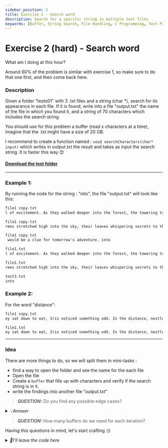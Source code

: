 ```yaml
---
sidebar_position: 2
title: Exercise 2 - Search word
description: Search for a specific string in multiple text files
keywords: [Buffer, String Search, File Handling, C Programming, Text Processing, Directory Traversal, Edge Cases, File I/O, fopen, opendir, readdir]
---
```


# Exercise 2 (hard) - Search word
What am I doing at this hour?

Around 60% of the problem is similar with exercise 1, so make sure to do that one first, and then come back here.

### Description
Given a folder "tests01" with 3 .txt files and a string (char *), search for its appearance in each file.
If it is found, write into a file "output.txt" the name of the file in which you found it, and a string of 70 characters which includes the search string.

You should use for this problem a buffer (read x characters at a time), imagine that the .txt might have a size of 20 GB.

I recommend to create a function named : `void searchCharacters(char* input)` which writes in output.txt the result and takes as input the search string. It is faster this way 😊
#### [Download the test folder](/downloads/tests01.zip)

---
### Example 1:
By running the code for the string : "into", the file "output.txt" will look like this:
```txt
file1 copy.txt
l of excitement. As they walked deeper into the forest, the towering trees

file1 copy.txt
rees stretched high into the sky, their leaves whispering secrets to the w

file1 copy.txt
 would be a clue for tomorrow's adventure. into

file1.txt
l of excitement. As they walked deeper into the forest, the towering trees

file1.txt
rees stretched high into the sky, their leaves whispering secrets to the w

test3.txt
into
```

### Example 2:
For the word "distance":
```txt
file1 copy.txt
ey sat down to eat, Iris noticed something odd. In the distance, nestled betwe

file1.txt
ey sat down to eat, Iris noticed something odd. In the distance, nestled betwe
```

---

### Idea

There are more things to do, so we will split them in mini-tasks : 
- find a way to open the folder and see the name for the each file
- Open the file
- Create a `buffer` that fills up with characters and verify if the search string is in it.
- write the findings into another file "output.txt"

> **_QUESTION:_**  Do you find any possible edge cases?
<details>
<summary><i>💡Answer</i></summary>

- What if the word is in the end of the file?
- What if the file is empty?
- What if when you split in buffers and the search string is not taken integrally at the end?
- What if you have the size of the file is not a multiple of the buffer size? (just 5 characters)
</details>

> **_QUESTION:_**  How many buffers do we need for each iteration?

Having this questions in mind, let's start crafting :))

<details>
<summary><i>🤖I'll leave the code here</i></summary>

```c 
#include <stdio.h>
#include <stdlib.h>
#include <errno.h> 
#include <fcntl.h> 
#include <unistd.h> 
#include <sys/stat.h>
#include <dirent.h>
#include <string.h>

void searchCharacters(char* input){
    FILE * file = fopen("output.txt", "w");
 
    struct dirent *entry; // contains informations about a director file
    DIR *dir = opendir("tests01");

    if (dir == NULL)
    {
        printf("Error: Unable to open directory.\n");
        return;
    }

    while ((entry = readdir(dir)) != NULL) // read each file from direct
    {
        struct stat statbuf;
        if (strstr(entry->d_name, ".txt") != NULL)
        {
            char path[265];
            snprintf(path, sizeof(path), "tests01/%s", entry->d_name);
            //helpful for lab 2
            int file_descriptor = open(path, O_RDONLY);
            
            stat(entry->d_name, &statbuf); //informations about the file are put in statbuf

            int size = statbuf.st_size;
            int input_size = (int)strlen(input);

            size_t buff_size = 70;
            ssize_t bytes_read;
            char *buffer = (char *)malloc(buff_size);
            char *previous_buffer = (char *)malloc(input_size);  // Buffer for previous read
            char *combined_buffer = (char *)malloc(buff_size + input_size);  // Buffer for combined read
            ssize_t byte_oprire = 0;
            read(file_descriptor, previous_buffer, input_size);

            if(size <= input_size && strstr(previous_buffer, input) != NULL){
                fprintf(file, "%s\n", entry->d_name);
                fprintf(file, "%s\n\n", previous_buffer);
            }

            while((byte_oprire = read(file_descriptor, buffer, buff_size)) > 0){
                
                memcpy(combined_buffer, previous_buffer, input_size);
                memcpy(combined_buffer + input_size, buffer, byte_oprire);
                if (strstr(combined_buffer, input) != NULL) {
                    fprintf(file, "%s\n", entry->d_name);
                    fprintf(file, "%.*s\n\n", (int)(byte_oprire + input_size), combined_buffer);  // Print up to combined_size characters
                }
                int copy_size = (byte_oprire < input_size) ? byte_oprire : input_size;
                memcpy(previous_buffer, buffer + byte_oprire - copy_size, copy_size);
            }
            free(buffer);
            free(previous_buffer);
            free(combined_buffer);
        }
    
    }
    closedir(dir);
    fclose(file);
}
int main()
{
    searchCharacters("into");

    return 0;
}
```
</details>